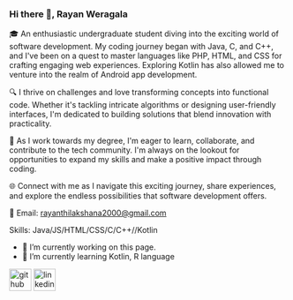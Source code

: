 ### Hi there 👋, Rayan Weragala
🎓 An enthusiastic undergraduate student diving into the exciting world of software development. My coding journey began with Java, C, and C++, and I've been on a quest to master languages like PHP, HTML, and CSS for crafting engaging web experiences. Exploring Kotlin has also allowed me to venture into the realm of Android app development.

🔍 I thrive on challenges and love transforming concepts into functional code. Whether it's tackling intricate algorithms or designing user-friendly interfaces, I'm dedicated to building solutions that blend innovation with practicality.

🌱 As I work towards my degree, I'm eager to learn, collaborate, and contribute to the tech community. I'm always on the lookout for opportunities to expand my skills and make a positive impact through coding.

🌐 Connect with me as I navigate this exciting journey, share experiences, and explore the endless possibilities that software development offers.

📧 Email: rayanthilakshana2000@gmail.com

Skills: Java/JS/HTML/CSS/C/C++//Kotlin

- 🔭 I’m currently working on this page. 
- 🌱 I’m currently learning Kotlin, R language 


[<img src='https://cdn.jsdelivr.net/npm/simple-icons@3.0.1/icons/github.svg' alt='github' height='40'>](https://github.com/Rayan-Weragala)  [<img src='https://cdn.jsdelivr.net/npm/simple-icons@3.0.1/icons/linkedin.svg' alt='linkedin' height='40'>](https://www.linkedin.com/in/Rayan-Weragala/)  



 





